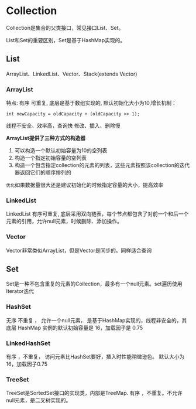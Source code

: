 # Collection

Collection是集合的父类接口，常见接口List、Set。

List和Set的重要区别，Set是基于HashMap实现的。

## List

ArrayList、LinkedList、Vector、Stack(extends Vector)

### ArrayList

特点: 有序 可重复, 底层是基于数组实现的, 默认初始化大小为10,增长机制：
	
	int newCapacity = oldCapacity + (oldCapacity >> 1);

线程不安全、效率高，查询快 修改、插入、删除慢

**ArrayList提供了三种方式的构造器**

1. 可以构造一个默认初始容量为10的空列表
2. 构造一个指定初始容量的空列表
3. 构造一个包含指定collection的元素的列表，这些元素按照该collection的迭代器返回它们的顺序排列的

`优化`如果数据量很大还是建议初始化的时候指定容量的大小，提高效率

### LinkedList

LinkedList 有序可重复, 底层采用双向链表，每个节点都包含了对前一个和后一个元素的引用，允许null元素，时候删除、添加操作。

### Vector

Vector非常类似ArrayList，但是Vector是同步的。同样适合查询

## Set

Set是一种不包含重复的元素的Collection，最多有一个null元素。set遍历使用Iterator迭代

### HashSet

无序 不重复 ， 允许一个null元素， 是基于HashMap实现的，线程非安全的，其底层 HashMap 实例的默认初始容量是 16，加载因子是 0.75

### LinkedHashSet

有序 ，不重复， 访问元素比HashSet要好，插入时性能稍微逊色。 默认大小为16，加载因子0.75

### TreeSet

TreeSet是SortedSet接口的实现类，内部是TreeMap. 有序 ，不重复。不允许null元素，是二叉树实现的。



